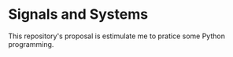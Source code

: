 # Signals and Systems

This repository's proposal is estimulate me to pratice some Python programming.